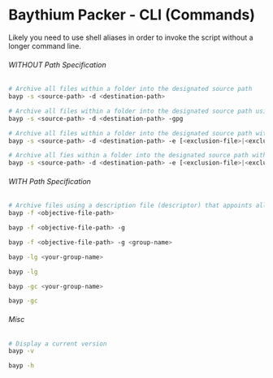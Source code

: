 # Baythium Packer - CLI (Commands)

Likely you need to use shell aliases in order to invoke the script without a longer command line.

###### WITHOUT Path Specification

```bash
# Archive all files within a folder into the designated source path
bayp -s <source-path> -d <destination-path>

# Archive all files within a folder into the designated source path using OpenPGP standards. It allows you to encrypt and sign your vulnerable data with default options
bayp -s <source-path> -d <destination-path> -gpg

# Archive all files within a folder into the designated source path with the ability to exclude non-essential files
bayp -s <source-path> -d <destination-path> -e [<exclusion-file>|<exclusion-folder]

# Archive all fies within a folder into the designated source path with the ability to exclude non-essential files along with data encryption
bayp -s <source-path> -d <destination-path> -e [<exclusion-file>|<exclusion-folder] -gpg
```

###### WITH Path Specification

```bash
# Archive files using a description file (descriptor) that appoints all necessary specifications
bayp -f <objective-file-path>

bayp -f <objective-file-path> -g

bayp -f <objective-file-path> -g <group-name>
```

```bash
bayp -lg <your-group-name>

bayp -lg
```

```bash
bayp -gc <your-group-name>

bayp -gc
```

###### Misc

```bash
# Display a current version
bayp -v

bayp -h
```